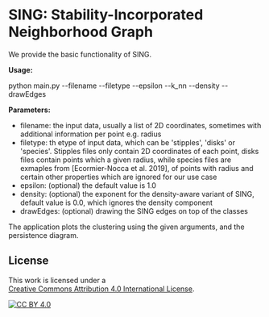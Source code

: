 # SING: Stability-Incorporated Neighborhood Graph

We provide the basic functionality of SING.

**Usage:**

python main.py --filename --filetype --epsilon --k_nn --density --drawEdges


**Parameters:**
- filename: the input data, usually a list of 2D coordinates, sometimes with additional information per point e.g. radius
- filetype: th etype of input data, which can be 'stipples', 'disks' or 'species'. Stipples files only contain 2D coordinates of each point, disks files contain points which a given radius, while species files are exmaples from [Ecormier-Nocca et al. 2019], of points with radius and certain other properties which are ignored for our use case
- epsilon: (optional) the default value is 1.0
- density: (optional) the exponent for the density-aware variant of SING, default value is 0.0, which ignores the density component
- drawEdges: (optional) drawing the SING edges on top of the classes


The application plots the clustering using the given arguments, and the persistence diagram.

## License

This work is licensed under a  
[Creative Commons Attribution 4.0 International License][cc-by].

[![CC BY 4.0][cc-by-image]][cc-by]

[cc-by]: http://creativecommons.org/licenses/by/4.0/
[cc-by-image]: https://i.creativecommons.org/l/by/4.0/88x31.png
[cc-by-shield]: https://img.shields.io/badge/License-CC%20BY%204.0-lightgrey.svg
